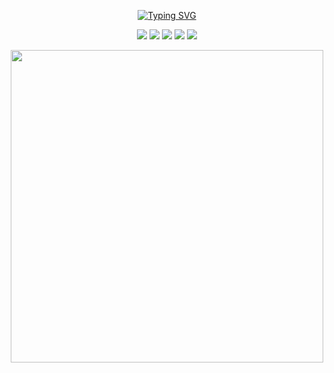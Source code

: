 <p align="center">
  <a href="https://git.io/typing-svg">
    <img src="https://readme-typing-svg.demolab.com?font=Fira+Code&duration=3000&pause=200&color=46F767&center=true&multiline=true&width=435&height=70&lines=Welcome+to+my+GITHUB!;I'm+Logicsurgeon." alt="Typing SVG" />
  </a>
</p>

<p align="center">
  <img src="https://img.shields.io/badge/HTML5-E34F26?style=for-the-badge&logo=html5&logoColor=white"/>
  <img src="https://img.shields.io/badge/CSS3-1572B6?style=for-the-badge&logo=css3&logoColor=white"/>
  <img src="https://img.shields.io/badge/Git-F05032?style=for-the-badge&logo=git&logoColor=white"/>
  <img src="https://img.shields.io/badge/GitHub-181717?style=for-the-badge&logo=github&logoColor=white"/>
  <img src="https://img.shields.io/badge/Status-Beginner-gray?style=for-the-badge"/>
</p>

<p align="center">
  <img src="https://github-readme-stats.vercel.app/api?username=logicsurgeon&show_icons=true&theme=default&title_color=3498db&text_color=333&bg_color=ffffff&hide_title=false&hide_rank=false&count_private=true" width="500"/>
</p>
